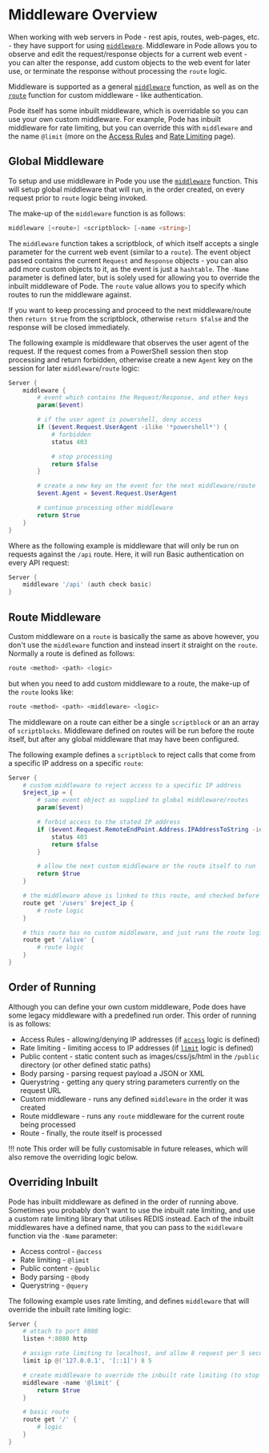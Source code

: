# Middleware Overview

When working with web servers in Pode - rest apis, routes, web-pages, etc. - they have support for using [`middleware`](../../../Functions/Core/Middleware). Middleware in Pode allows you to observe and edit the request/response objects for a current web event - you can alter the response, add custom objects to the web event for later use, or terminate the response without processing the `route` logic.

Middleware is supported as a general [`middleware`](../../../Functions/Core/Middleware) function, as well as on the [`route`](../../../Functions/Core/Route) function for custom middleware - like authentication.

Pode itself has some inbuilt middleware, which is overridable so you can use your own custom middleware. For example, Pode has inbuilt middleware for rate limiting, but you can override this with `middleware` and the name `@limit` (more on the [Access Rules](../AccessRules) and [Rate Limiting](../RateLimiting) page).

## Global Middleware

To setup and use middleware in Pode you use the [`middleware`](../../../Functions/Core/Middleware) function. This will setup global middleware that will run, in the order created, on every request prior to `route` logic being invoked.

The make-up of the `middleware` function is as follows:

```powershell
middleware [<route>] <scriptblock> [-name <string>]
```

The `middleware` function takes a scriptblock, of which itself accepts a single parameter for the current web event (similar to a `route`). The event object passed contains the current `Request` and `Response` objects - you can also add more custom objects to it, as the event is just a `hashtable`. The `-Name` parameter is defined later, but is solely used for allowing you to override the inbuilt middleware of Pode. The `route` value allows you to specify which routes to run the middleware against.

If you want to keep processing and proceed to the next middleware/route then `return $true` from the scriptblock, otherwise `return $false` and the response will be closed immediately.

The following example is middleware that observes the user agent of the request. If the request comes from a PowerShell session then stop processing and return forbidden, otherwise create a new `Agent` key on the session for later `middleware`/`route` logic:

```powershell
Server {
    middleware {
        # event which contains the Request/Response, and other keys
        param($event)

        # if the user agent is powershell, deny access
        if ($event.Request.UserAgent -ilike '*powershell*') {
            # forbidden
            status 403

            # stop processing
            return $false
        }

        # create a new key on the event for the next middleware/route
        $event.Agent = $event.Request.UserAgent

        # continue processing other middleware
        return $true
    }
}
```

Where as the following example is middleware that will only be run on requests against the `/api` route. Here, it will run Basic authentication on every API request:

```powershell
Server {
    middleware '/api' (auth check basic)
}
```

## Route Middleware

Custom middleware on a `route` is basically the same as above however, you don't use the `middleware` function and instead insert it straight on the `route`. Normally a route is defined as follows:

```powershell
route <method> <path> <logic>
```

but when you need to add custom middleware to a route, the make-up of the `route` looks like:

```powershell
route <method> <path> <middleware> <logic>
```

The middleware on a route can either be a single `scriptblock` or an an array of `scriptblocks`. Middleware defined on routes will be run before the route itself, but after any global middleware that may have been configured.

The following example defines a `scriptblock` to reject calls that come from a specific IP address on a specific `route`:

```powershell
Server {
    # custom middleware to reject access to a specific IP address
    $reject_ip = {
        # same event object as supplied to global middleware/routes
        param($event)

        # forbid access to the stated IP address
        if ($event.Request.RemoteEndPoint.Address.IPAddressToString -ieq '10.10.1.8') {
            status 403
            return $false
        }

        # allow the next custom middleware or the route itself to run
        return $true
    }

    # the middleware above is linked to this route, and checked before running the route logic
    route get '/users' $reject_ip {
        # route logic
    }

    # this route has no custom middleware, and just runs the route logic
    route get '/alive' {
        # route logic
    }
}
```

## Order of Running

Although you can define your own custom middleware, Pode does have some legacy middleware with a predefined run order. This order of running is as follows:

* Access Rules      - allowing/denying IP addresses (if [`access`](../../../Functions/Core/Access) logic is defined)
* Rate limiting     - limiting access to IP addresses (if [`limit`](../../../Functions/Core/Limit) logic is defined)
* Public content    - static content such as images/css/js/html in the `/public` directory (or other defined static paths)
* Body parsing      - parsing request payload a JSON or XML
* Querystring       - getting any query string parameters currently on the request URL
* Custom middleware - runs any defined `middleware` in the order it was created
* Route middleware  - runs any `route` middleware for the current route being processed
* Route             - finally, the route itself is processed

!!! note
    This order will be fully customisable in future releases, which will also remove the overriding logic below.

## Overriding Inbuilt

Pode has inbuilt middleware as defined in the order of running above. Sometimes you probably don't want to use the inbuilt rate limiting, and use a custom rate limiting library that utilises REDIS instead. Each of the inbuilt middlewares have a defined name, that you can pass to the `middleware` function via the `-Name` parameter:

* Access control    - `@access`
* Rate limiting     - `@limit`
* Public content    - `@public`
* Body parsing      - `@body`
* Querystring       - `@query`

The following example uses rate limiting, and defines `middleware` that will override the inbuilt rate limiting logic:

```powershell
Server {
    # attach to port 8080
    listen *:8080 http

    # assign rate limiting to localhost, and allow 8 request per 5 seconds
    limit ip @('127.0.0.1', '[::1]') 8 5

    # create middleware to override the inbuilt rate limiting (to stop the limiting)
    middleware -name '@limit' {
        return $true
    }

    # basic route
    route get '/' {
        # logic
    }
}
```